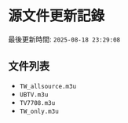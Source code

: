 # 源文件更新記錄

最後更新時間: `2025-08-18 23:29:08`

## 文件列表
- `TW_allsource.m3u`
- `UBTV.m3u`
- `TV7708.m3u`
- `TW_only.m3u`
